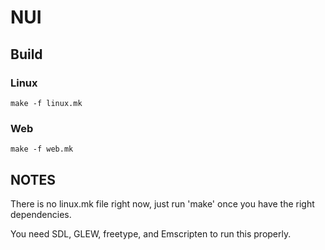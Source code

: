 # NUI

## Build

### Linux

```
make -f linux.mk
```

### Web

```
make -f web.mk
```

NOTES
---

There is no linux.mk file right now, just run 'make' once you have the right dependencies.

You need SDL, GLEW, freetype, and Emscripten to run this properly.
